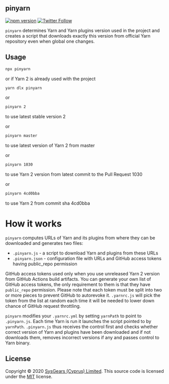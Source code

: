 ## pinyarn

[![npm version](https://badge.fury.io/js/pinyarn.svg)](https://badge.fury.io/js/pinyarn)
[![Twitter Follow](https://img.shields.io/twitter/follow/sysgears.svg?style=social)](https://twitter.com/sysgears)

`pinyarn` determines Yarn and Yarn plugins version used in the project and creates a
script that downloads exactly this version from official Yarn repository even when
global one changes.

## Usage

```bash
npx pinyarn
```

or if Yarn 2 is already used with the project

```bash
yarn dlx pinyarn
```

or

```bash
pinyarn 2
```

to use latest stable version 2

or

```bash
pinyarn master
```

to use latest version of Yarn 2 from master

or

```bash
pinyarn 1030
```

to use Yarn 2 version from latest commit to the Pull Request 1030

or

```bash
pinyarn 4cd0bba
```

to use Yarn 2 from commit sha 4cd0bba

# How it works

`pinyarn` computes URLs of Yarn and its plugins from where they can be downloaded and
generates two files:
  - `.pinyarn.js` - a script to download Yarn and plugins from these URLs
  - `.pinyarn.json` - configuration file with URLs and GitHub access tokens having public_repo permission

GitHub access tokens used only when you use unreleased Yarn 2 version from GitHub Actions build artifacts. You can generate your own list of GitHub access tokens, the
only requirement to them is that they have `public_repo` permission. Please
note that each token must be split into two or more pieces to prevent GitHub to autorevoke it. `.yarnrc.js` will pick the token from the list at random each time it will be needed to lower down chance of GitHub request throttling.

`pinyarn` modifies your `.yarnrc.yml` by setting `yarnPath` to point to `.pinyarn.js`. Each time Yarn is run it launches the script pointed to by `yarnPath`. `.pinyarn.js`
thus receives the control first and checks whether correct version of Yarn and plugins have been downloaded and if not downloads them, removes incorrect versions if any and
passes control to Yarn binary.

## License
Copyright © 2020 [SysGears (Cyprus) Limited]. This source code is licensed under the [MIT] license.

[MIT]: LICENSE
[SysGears (Cyprus) Limited]: http://sysgears.com

